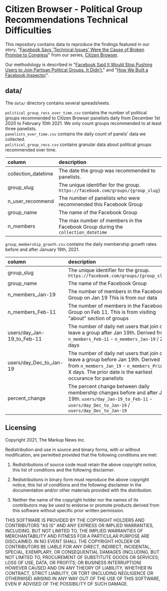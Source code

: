 # Citizen Browser - Political Group Recommendations Technical Difficulties
This repository contains data to reproduce the findings featured in our story, "[Facebook Says 'Technical Issues' Were the Cause of Broken Promise to Congress](https://themarkup.org/citizen-browser/2021/02/12/facebook-says-technical-issues-were-the-cause-of-broken-promise-to-congress)" from our series, [Citizen Browser](https://themarkup.org/citizen-browser/).

Our methodology is described in "[Facebook Said It Would Stop Pushing Users to Join Partisan Political Groups. It Didn’t.](https://themarkup.org/citizen-browser/2021/01/19/facebook-said-it-would-stop-pushing-users-to-join-partisan-political-groups-it-didnt)" and "[How We Built a Facebook Inspector](https://themarkup.org/citizen-browser/2021/01/05/how-we-built-a-facebook-inspector)".

## data/
The `data/` directory contains several spreadsheets.

`political_group_recs_over_time.csv` contains the number of political groups recommended to Citizen Browser panelists daily from December 1st 2020 to February 10th 2021. We only count groups recommended to at least three panelists.<br>
`panelists_over_time.csv` contains the daily count of panels' data we collected.<br>
`political_group_recs.csv` contains granular data about political groups recommended over time.

| column              | description                                                                      |
|:--------------------|:---------------------------------------------------------------------------------|
| collection_datetime | The date the group was recommended to panelists.                                 |
| group_slug          | The unique identifier for the group. `https://facebook.com/groups/{group_slug}`  |
| n_user_recommend    | The number of panelists who were recommended this Facebook Group                 |
| group_name          | The name of the Facebook Group                                                   |
| n_members           | The max number of members in the Facebook Group during the `collection_datetime` |


`group_membership_growth.csv` contains the daily membership growth rates before and after January 19th, 2021.

| column                     | description                                                                                                                                                                                    |
|:---------------------------|:-----------------------------------------------------------------------------------------------------------------------------------------------------------------------------------------------|
| group_slug                 | The unique identifier for the group. `https://facebook.com/groups/{group_slug}`                                                                                                                |
| group_name                 | The name of the Facebook Group                                                                                                                                                                 |
| n_members_Jan-19           | The number of members in the Facebook Group on Jan 19 This is from our data                                                                                                                    |
| n_members_Feb-11           | The number of members in the Facebook Group on Feb 11. This is from visiting "about" section of groups                                                                                         |
| users/day_Jan-19_to_Feb-11 | The number of daily net users that join or leave a group after Jan 19th. Derived from `n_members_Feb-11` - `n_members_Jan-19` / 22 days                                                        |
| users/day_Dec_to_Jan-19    | The number of daily net users that join or leave a group before Jan 19th. Derived from `n_members_Jan_19` - `n_members_Prior` / X days. The prior date is the earliest occurance for panelists |
| percent_change             | The percent change between daily membership changes before and after Jan 19th. `users/day_Jan-19_to_Feb-11` - `users/day_Dec_to_Jan-19` / `users/day_Dec_to_Jan-19`                            |

## Licensing
Copyright 2021, The Markup News Inc.

Redistribution and use in source and binary forms, with or without modification, are permitted provided that the following conditions are met:

1. Redistributions of source code must retain the above copyright notice, this list of conditions and the following disclaimer.

2. Redistributions in binary form must reproduce the above copyright notice, this list of conditions and the following disclaimer in the documentation and/or other materials provided with the distribution.

3. Neither the name of the copyright holder nor the names of its contributors may be used to endorse or promote products derived from this software without specific prior written permission.

THIS SOFTWARE IS PROVIDED BY THE COPYRIGHT HOLDERS AND CONTRIBUTORS "AS IS" AND ANY EXPRESS OR IMPLIED WARRANTIES, INCLUDING, BUT NOT LIMITED TO, THE IMPLIED WARRANTIES OF MERCHANTABILITY AND FITNESS FOR A PARTICULAR PURPOSE ARE DISCLAIMED. IN NO EVENT SHALL THE COPYRIGHT HOLDER OR CONTRIBUTORS BE LIABLE FOR ANY DIRECT, INDIRECT, INCIDENTAL, SPECIAL, EXEMPLARY, OR CONSEQUENTIAL DAMAGES (INCLUDING, BUT NOT LIMITED TO, PROCUREMENT OF SUBSTITUTE GOODS OR SERVICES; LOSS OF USE, DATA, OR PROFITS; OR BUSINESS INTERRUPTION) HOWEVER CAUSED AND ON ANY THEORY OF LIABILITY, WHETHER IN CONTRACT, STRICT LIABILITY, OR TORT (INCLUDING NEGLIGENCE OR OTHERWISE) ARISING IN ANY WAY OUT OF THE USE OF THIS SOFTWARE, EVEN IF ADVISED OF THE POSSIBILITY OF SUCH DAMAGE.
